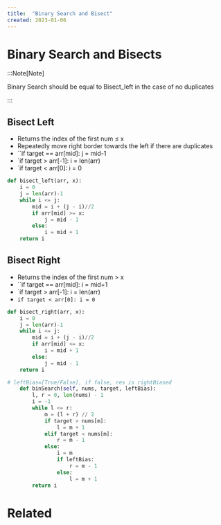 ```yaml
---
title:  "Binary Search and Bisect"
created: 2023-01-06
---
```





# Binary Search and Bisects

:::Note[Note] 

Binary Search should be equal to Bisect_left in the case of no duplicates

:::

## Bisect Left
- Returns the index of the first num $\leq$ x
- Repeatedly move right border towards the left if there are duplicates
- ``if target == arr[mid]: j = mid-1
- `if target > arr[-1]: i = len(arr)
- `if target < arr[0]: i = 0

```python
def bisect_left(arr, x):
	i = 0
	j = len(arr)-1
	while i <= j:
		mid = i + (j - i)//2
		if arr[mid] >= x:
			j = mid - 1
		else:
			i = mid + 1
	return i
```

## Bisect Right
- Returns the index of the first num > x
- ``if target == arr[mid]: i = mid+1
- `if target > arr[-1]: i = len(arr)
- `if target < arr[0]: i = 0`

```python
def bisect_right(arr, x):
	i = 0
	j = len(arr)-1
	while i <= j:
		mid = i + (j - i)//2
		if arr[mid] <= x:
			i = mid + 1
		else:
			j = mid - 1
	return i
```

```python
# leftBias=[True/False], if false, res is rightBiased
    def binSearch(self, nums, target, leftBias):
        l, r = 0, len(nums) - 1
        i = -1
        while l <= r:
            m = (l + r) // 2
            if target > nums[m]:
                l = m + 1
            elif target < nums[m]:
                r = m - 1
            else:
                i = m
                if leftBias:
                    r = m - 1
                else:
                    l = m + 1
        return i
```

# Related
